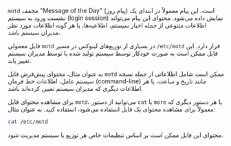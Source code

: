 `motd` مخفف "Message of the Day" (پیام روز) است. این پیام معمولاً در ابتدای یک نشست ورود به سیستم (login session) نمایش داده می‌شود. محتوای این پیام می‌تواند اطلاعات متنوعی از جمله اخبار سیستم، اطلاعیه‌ها، یا هر گونه اطلاعات مورد نظر مدیران سیستم باشد.

فایل معمولی `motd` در بسیاری از توزیع‌های لینوکس در مسیر `/etc/motd` قرار دارد. این فایل ممکن است به صورت خودکار توسط سیستم تولید شده یا توسط مدیران سیستم تغییر یابد.

به عنوان مثال، محتوای پیش‌فرض فایل `motd` ممکن است شامل اطلاعاتی از جمله نسخه سیستم عامل، اطلاعات خط فرمان (command-line) مانند تاریخ و ساعت، یا هر اطلاعات دیگری که مدیران سیستم تعیین کرده‌اند باشد.

برای مشاهده محتوای فایل `motd`، می‌توانید از دستور `cat` یا `more` یا هر دستور دیگری که معمولاً برای مشاهده محتوای یک فایل استفاده می‌شود، استفاده کنید. به عنوان مثال:

```bash
cat /etc/motd
```

محتوای این فایل ممکن است بر اساس تنظیمات خاص هر توزیع یا سیستم مدیریت شود.
